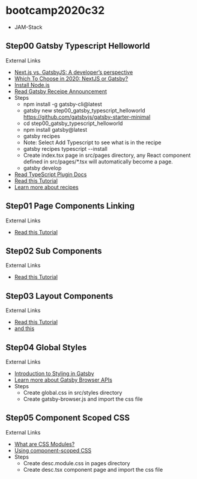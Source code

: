 # bootcamp2020c32
- JAM-Stack

## Step00 Gatsby Typescript Helloworld
External Links
- [Next.js vs. GatsbyJS: A developer’s perspective](https://blog.logrocket.com/next-js-vs-gatsbyjs-a-developers-perspective/)
- [Which To Choose in 2020: NextJS or Gatsby?](https://medium.com/frontend-digest/which-to-choose-in-2020-nextjs-vs-gatsby-1aa7ca279d8a)
- [Install Node.js](https://nodejs.org/en/download/)
- [Read Gatsby Receipe Announcement](https://www.gatsbyjs.org/blog/2020-04-15-announcing-gatsby-recipes/)
- Steps
  - npm install -g gatsby-cli@latest
  - gatsby new step00_gatsby_typescript_helloworld  https://github.com/gatsbyjs/gatsby-starter-minimal
  - cd step00_gatsby_typescript_helloworld
  - npm install gatsby@latest
  - gatsby recipes
  - Note: Select Add Typescript to see what is in the recipe
  - gatsby recipes typescript --install
  - Create index.tsx page in src/pages directory, any React component defined in src/pages/*.tsx will automatically become a page.
  - gatsby develop
- [Read TypeScript Plugin Docs](https://www.gatsbyjs.org/packages/gatsby-plugin-typescript/)
- [Read this Tutorial](https://www.gatsbyjs.org/tutorial/part-one/)
- [Learn more about recipes](https://www.gatsbyjs.org/docs/recipes/)

## Step01 Page Components Linking
External Links
- [Read this Tutorial](https://www.gatsbyjs.com/docs/tutorial/part-one/)

## Step02 Sub Components
External Links
- [Read this Tutorial](https://www.gatsbyjs.com/docs/tutorial/part-one/)

## Step03 Layout Components
External Links
- [Read this Tutorial](https://www.gatsbyjs.com/docs/tutorial/part-one/)
- [and this](https://www.gatsbyjs.com/docs/how-to/routing/layout-components/)

## Step04 Global Styles
External Links
- [Introduction to Styling in Gatsby](https://www.gatsbyjs.com/docs/tutorial/part-two/)
- [Learn more about Gatsby Browser APIs](https://www.gatsbyjs.com/docs/reference/config-files/gatsby-browser/)
- Steps
  - Create global.css in src/styles directory
  - Create gatsby-browser.js and import the css file

## Step05 Component Scoped CSS
External Links
- [What are CSS Modules?](https://css-tricks.com/css-modules-part-1-need/)
- [Using component-scoped CSS](https://www.gatsbyjs.com/docs/tutorial/part-two/#using-component-scoped-css)
- Steps
  - Create desc.module.css in pages directory
  - Create desc.tsx component page and import the css file
